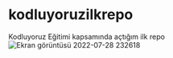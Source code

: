 # kodluyoruzilkrepo
Kodluyoruz Eğitimi kapsamında açtığım ilk repo
![Ekran görüntüsü 2022-07-28 232618](https://user-images.githubusercontent.com/92385960/181630993-1cc709a4-f04e-4855-af07-72c66f0c3e1f.png)
